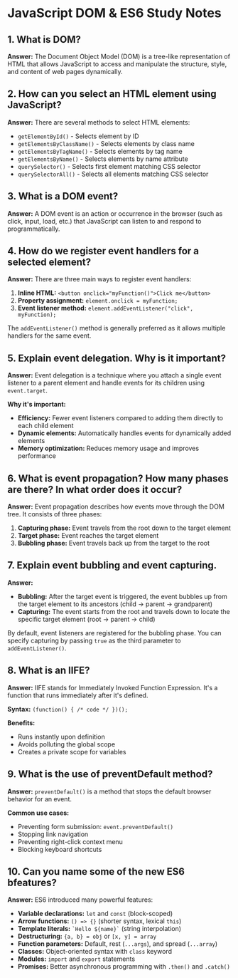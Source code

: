 # JavaScript DOM & ES6 Study Notes

## 1. What is DOM?

**Answer:** The Document Object Model (DOM) is a tree-like representation of HTML that allows JavaScript to access and manipulate the structure, style, and content of web pages dynamically.

## 2. How can you select an HTML element using JavaScript?

**Answer:** There are several methods to select HTML elements:
- `getElementById()` - Selects element by ID
- `getElementsByClassName()` - Selects elements by class name
- `getElementsByTagName()` - Selects elements by tag name
- `getElementsByName()` - Selects elements by name attribute
- `querySelector()` - Selects first element matching CSS selector
- `querySelectorAll()` - Selects all elements matching CSS selector

## 3. What is a DOM event?

**Answer:** A DOM event is an action or occurrence in the browser (such as click, input, load, etc.) that JavaScript can listen to and respond to programmatically.

## 4. How do we register event handlers for a selected element?

**Answer:** There are three main ways to register event handlers:

1. **Inline HTML:** `<button onclick="myFunction()">Click me</button>`
2. **Property assignment:** `element.onclick = myFunction;`
3. **Event listener method:** `element.addEventListener("click", myFunction);`

The `addEventListener()` method is generally preferred as it allows multiple handlers for the same event.

## 5. Explain event delegation. Why is it important?

**Answer:** Event delegation is a technique where you attach a single event listener to a parent element and handle events for its children using `event.target`.

**Why it's important:**
- **Efficiency:** Fewer event listeners compared to adding them directly to each child element
- **Dynamic elements:** Automatically handles events for dynamically added elements
- **Memory optimization:** Reduces memory usage and improves performance

## 6. What is event propagation? How many phases are there? In what order does it occur?

**Answer:** Event propagation describes how events move through the DOM tree. It consists of three phases:

1. **Capturing phase:** Event travels from the root down to the target element
2. **Target phase:** Event reaches the target element
3. **Bubbling phase:** Event travels back up from the target to the root

## 7. Explain event bubbling and event capturing.

**Answer:**
- **Bubbling:** After the target event is triggered, the event bubbles up from the target element to its ancestors (child → parent → grandparent)
- **Capturing:** The event starts from the root and travels down to locate the specific target element (root → parent → child)

By default, event listeners are registered for the bubbling phase. You can specify capturing by passing `true` as the third parameter to `addEventListener()`.

## 8. What is an IIFE?

**Answer:** IIFE stands for Immediately Invoked Function Expression. It's a function that runs immediately after it's defined.

**Syntax:** `(function() { /* code */ })();`

**Benefits:**
- Runs instantly upon definition
- Avoids polluting the global scope
- Creates a private scope for variables

## 9. What is the use of preventDefault method?

**Answer:** `preventDefault()` is a method that stops the default browser behavior for an event.

**Common use cases:**
- Preventing form submission: `event.preventDefault()`
- Stopping link navigation
- Preventing right-click context menu
- Blocking keyboard shortcuts

## 10. Can you name some of the new ES6 bfeatures?

**Answer:** ES6 introduced many powerful features:

- **Variable declarations:** `let` and `const` (block-scoped)
- **Arrow functions:** `() => {}` (shorter syntax, lexical `this`)
- **Template literals:** `` `Hello ${name}` `` (string interpolation)
- **Destructuring:** `{a, b} = obj` or `[x, y] = array`
- **Function parameters:** Default, rest (`...args`), and spread (`...array`)
- **Classes:** Object-oriented syntax with `class` keyword
- **Modules:** `import` and `export` statements
- **Promises:** Better asynchronous programming with `.then()` and `.catch()`